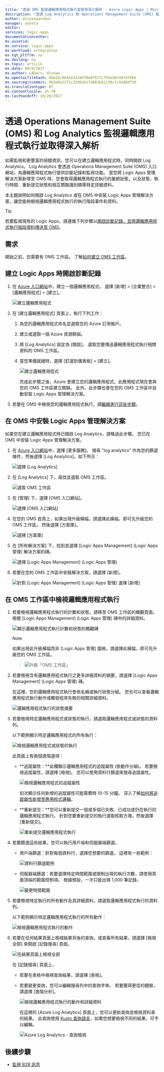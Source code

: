 ```yaml
---
title: "透過 OMS 監視邏輯應用程式執行並取得深入解析 - Azure Logic Apps | Microsoft Docs"
description: "透過 Log Analytics 和 Operations Management Suite (OMS) 監視邏輯應用程式執行，來取得深入解析和更豐富的偵錯詳細資料，以便進行疑難排解和診斷"
author: divyaswarnkar
manager: anneta
editor: 
services: logic-apps
documentationcenter: 
ms.assetid: 
ms.service: logic-apps
ms.workload: integration
ms.tgt_pltfrm: na
ms.devlang: na
ms.topic: article
ms.date: 08/9/2017
ms.author: LADocs; divswa
ms.openlocfilehash: 8da2bc9645e432ddf0e9f627c7b5e30c44fd74b6
ms.sourcegitcommit: 963e0a2171c32903617d883bb1130c7c9189d730
ms.translationtype: HT
ms.contentlocale: zh-TW
ms.lasthandoff: 10/20/2017
---
```

# <a name="monitor-and-get-insights-about-logic-app-runs-with-operations-management-suite-oms-and-log-analytics"></a>透過 Operations Management Suite (OMS) 和 Log Analytics 監視邏輯應用程式執行並取得深入解析

如需監視和更豐富的偵錯資訊，您可以在建立邏輯應用程式時，同時開啟 Log Analytics。 Log Analytics 會透過 Operations Management Suite (OMS) 入口網站，為邏輯應用程式執行提供診斷記錄和監視功能。 當您將 Logic Apps 管理解決方案新增至 OMS 時，您會取得邏輯應用程式執行的彙總狀態，以及狀態、執行時間、重新提交狀態和相互關聯識別碼等特定詳細資料。

本主題說明如何開啟 Log Analytics 或在 OMS 中安裝 Logic Apps 管理解決方案，讓您能夠檢視邏輯應用程式執行的執行階段事件和資料。

 > [!TIP]
 > 若要監視現有的 Logic Apps，請遵循下列步驟以[開啟診斷記錄，並將邏輯應用程式執行階段資料傳送至 OMS](../logic-apps/logic-apps-monitor-your-logic-apps.md#azure-diagnostics)。

## <a name="requirements"></a>需求

開始之前，您需要有 OMS 工作區。 了解[如何建立 OMS 工作區](../log-analytics/log-analytics-get-started.md)。 

## <a name="turn-on-diagnostics-logging-when-creating-logic-apps"></a>建立 Logic Apps 時開啟診斷記錄

1. 在 [Azure 入口網站](https://portal.azure.com)中，建立一個邏輯應用程式。 選擇 [新增] > [企業整合] > [邏輯應用程式] > [建立]。

   ![建立邏輯應用程式](media/logic-apps-monitor-your-logic-apps-oms/find-logic-apps-azure.png)

2. 在 [建立邏輯應用程式] 頁面上，執行下列工作：

   1. 為您的邏輯應用程式命名並選取您的 Azure 訂用帳戶。 
   2. 建立或選取一個 Azure 資源群組。
   3. 將 [Log Analytics] 設定為 [開啟]。 
   選取您要傳送邏輯應用程式執行相關資料的 OMS 工作區。 
   4. 當您準備就緒時，選擇 [釘選到儀表板] > [建立]。

      ![建立邏輯應用程式](./media/logic-apps-monitor-your-logic-apps-oms/create-logic-app.png)

      完成此步驟之後，Azure 會建立您的邏輯應用程式，此應用程式現在會與您的 OMS 工作區建立關聯。 
      此外，此步驟也會在您的 OMS 工作區中自動安裝 Logic Apps 管理解決方案。

3. 若要在 OMS 中檢視您的邏輯應用程式執行，請[繼續進行這些步驟](#view-logic-app-runs-oms)。

## <a name="install-the-logic-apps-management-solution-in-oms"></a>在 OMS 中安裝 Logic Apps 管理解決方案

如果您在建立邏輯應用程式時已開啟 Log Analytics，請略過此步驟。 您已在 OMS 中安裝 Logic Apps 管理解決方案。

1. 在 [Azure 入口網站](https://portal.azure.com)中，選擇 [更多服務]。 搜尋 "log analytics" 作為您的篩選條件，然後選擇 [Log Analytics]，如下所示：

   ![選擇 [Log Analytics]](media/logic-apps-monitor-your-logic-apps-oms/find-log-analytics.png)

2. 在 [Log Analytics] 下，尋找並選取 OMS 工作區。 

   ![選取 OMS 工作區](media/logic-apps-monitor-your-logic-apps-oms/select-logic-app.png)

3. 在 [管理] 下，選擇 [OMS 入口網站]。

   ![選擇 [OMS 入口網站]](media/logic-apps-monitor-your-logic-apps-oms/oms-portal-page.png)

4. 在您的 OMS 首頁上，如果出現升級橫幅，請選擇此橫幅，即可先升級您的 OMS 工作區。 然後選擇 [方案庫]。

   ![選擇 [方案庫]](media/logic-apps-monitor-your-logic-apps-oms/solutions-gallery.png)

5. 在 [所有解決方案] 下，找到並選擇 [Logic Apps Management] \(Logic Apps 管理) 解決方案的磚。

   ![選擇 [Logic Apps Management] \(Logic Apps 管理)](media/logic-apps-monitor-your-logic-apps-oms/logic-apps-management-tile2.png)

6. 若要在您的 OMS 工作區中安裝解決方案，請選擇 [新增]。

   ![針對 [Logic Apps Management] \(Logic Apps 管理) 選擇 [新增]](media/logic-apps-monitor-your-logic-apps-oms/add-logic-apps-management-solution.png)

<a name="view-logic-app-runs-oms"></a>

## <a name="view-your-logic-app-runs-in-your-oms-workspace"></a>在 OMS 工作區中檢視邏輯應用程式執行

1. 若要檢視邏輯應用程式執行的計數和狀態，請移至 OMS 工作區的概觀頁面。 檢閱 [Logic Apps Management] \(Logic Apps 管理) 磚中的詳細資料。

   ![顯示邏輯應用程式執行計數和狀態的概觀磚](media/logic-apps-monitor-your-logic-apps-oms/overview.png)

   > [!Note]
   > 如果出現此升級橫幅而非 [Logic Apps 管理] 圖格，請選擇此橫幅，即可先升級您的 OMS 工作區。
  
   > ![升級「OMS 工作區」](media/logic-apps-monitor-your-logic-apps-oms/oms-upgrade-banner.png)

2. 若要檢視含有邏輯應用程式執行之更多詳細資料的摘要，請選擇 [Logic Apps Management] \(Logic Apps 管理) 磚。

   在這裡，您的邏輯應用程式執行會依名稱或執行狀態分組。 您也可以查看邏輯應用程式執行動作或觸發程序失敗的相關詳細資料。

   ![邏輯應用程式執行的狀態摘要](media/logic-apps-monitor-your-logic-apps-oms/logic-apps-runs-summary.png)
   
3. 若要檢視特定邏輯應用程式或狀態的執行，請選取邏輯應用程式或狀態的資料列。

   以下範例顯示特定邏輯應用程式的所有執行：

   ![檢視邏輯應用程式或狀態的執行](media/logic-apps-monitor-your-logic-apps-oms/logic-app-run-details.png)

   此頁面上有兩個進階選項：
   * **追蹤屬性：**此欄顯示邏輯應用程式的追蹤屬性 (依動作分組)。 若要檢視追蹤屬性，請選擇 [檢視]。 您可以使用資料行篩選來搜尋追蹤屬性。
   
     ![檢視邏輯應用程式的追蹤屬性](media/logic-apps-monitor-your-logic-apps-oms/logic-app-tracked-properties.png)

     初次顯示任何新增的追蹤屬性可能需費時 10-15 分鐘。 深入了解[如何將追蹤屬性新增至應用程式邏輯](logic-apps-monitor-your-logic-apps.md#azure-diagnostics-event-settings-and-details)。

   * **重新提交：**您可以重新提交一個或多個已失敗、已成功或仍在執行的邏輯應用程式執行。 針對您要重新提交的執行選取核取方塊，然後選擇 [重新提交]。 

     ![重新提交邏輯應用程式執行](media/logic-apps-monitor-your-logic-apps-oms/logic-app-resubmit.png)

4. 若要篩選這些結果，您可以執行用戶端和伺服器端篩選。

   * 用戶端篩選：針對每個資料行，選擇您想要的篩選。 
   這裡有一些範例：

     ![資料行篩選範例](media/logic-apps-monitor-your-logic-apps-oms/filters.png)

   * 伺服器端篩選：若要選擇特定時間範圍或限制出現的執行次數，請使用頁面頂端的範圍控制項。 
   根據預設，一次只能出現 1,000 筆記錄。 
   
     ![變更時間範圍](media/logic-apps-monitor-your-logic-apps-oms/change-interval.png)
 
5. 若要檢視特定執行的所有動作及其詳細資料，請選取邏輯應用程式執行的資料列。

   以下範例顯示特定邏輯應用程式執行的所有動作：

   ![檢視邏輯應用程式執行的動作](media/logic-apps-monitor-your-logic-apps-oms/logic-app-action-details.png)
   
6. 若要在任何結果頁面上檢視結果背後的查詢，或查看所有結果，請選擇 [檢視全部] 來開啟 [記錄搜尋] 頁面。
   
   ![在結果頁面上檢視全部](media/logic-apps-monitor-your-logic-apps-oms/logic-app-seeall.png)
   
   在 [記錄搜尋] 頁面上，
   * 若要在表格中檢視查詢結果，請選擇 [表格]。
   * 若要變更查詢，您可以編輯搜尋列中的查詢字串。 
   若要獲得更佳的體驗，請選擇 [進階分析]。

     ![檢視邏輯應用程式執行的動作和詳細資料](media/logic-apps-monitor-your-logic-apps-oms/log-search-page.png)
     
     在這裡的 [Azure Log Analytics] 頁面上，您可以更新查詢並檢視資料表的結果。 
     此查詢使用 [Kusto 查詢語言](https://docs.loganalytics.io/docs/Language-Reference)，如果您想要檢視不同的結果，可予以編輯。 

     ![Azure Log Analytics - 查詢檢視](media/logic-apps-monitor-your-logic-apps-oms/query.png)

## <a name="next-steps"></a>後續步驟

* [監視 B2B 訊息](../logic-apps/logic-apps-monitor-b2b-message.md)


